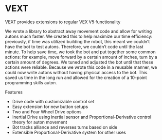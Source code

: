 # VEXT 
VEXT provides extensions to regular VEX V5 functionality

We wrote a library to abstract away movement code and allow for writing autons much faster. We created this to help maximize our time efficiency: previously, if time was utilized building the robot, this meant we couldn’t have the bot to test autons. Therefore, we couldn’t code until the last minute. To help save time, we took the bot and put together some common actions: for example, move forward by a certain amount of inches, turn by a certain amount of degrees. We tuned and adjusted the bot until that these actions were reliable. Because we wrote this code in a reusable manner, we could now write autons without having physical access to the bot. This saved us time in the long run and allowed for the creation of a 10-point programming skills auton.

Features
  * Drive code with customizable control set
  * Easy extension for new button setups
  * Two and Four Wheel Drive options
  * Inertial Drive using inertial sensor and Proportional-Derivative control theory for auton movement
  * Bot tracks alliance and reverses turns based on side
  * Extensible Proportional-Derivative system for other uses

